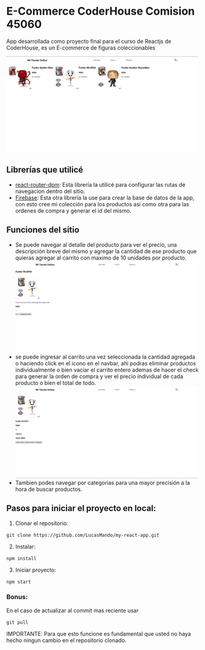 # E-Commerce CoderHouse Comision 45060

App desarrollada como proyecto final para el curso de Reactjs de CoderHouse, es un E-commerce de figuras coleccionables

![](/public/img/ScreenshotProyecto.png)

## Librerías que utilicé

- [react-router-dpm](https://reactrouter.com/en/main): Esta librería la utilicé para configurar las rutas de navegacion dentro del sitio.
- [Firebase](https://firebase.google.com/?hl=es&authuser=0): Esta otra librería la use para crear la base de datos de la app, con esto cree mi colección para los productos asi como otra para las ordenes de compra y generar el id del mismo.

## Funciones del sitio

- Se puede navegar al detalle del producto para ver el precio, una descripción breve del mismo y agregar la cantidad de ese producto que quieras agregar al carrito con maximo de 10 unidades por producto.
![](/public/img/Detalle.png)
- se puede ingresar al carrito una vez seleccionada la cantidad agregada o haciendo click en el icono en el navbar, ahi podras eliminar productos individualmente o bien vaciar el carrito entero ademas de hacer el check para generar la orden de compra y ver el precio individual de cada producto o bien el total de todo.
![](/public/img/Carrito.png)
- Tambien podes navegar por categorias para una mayor precisión a la hora de buscar productos.

## Pasos para iniciar el proyecto en local:

1. Clonar el repositorio:
```
git clone https://github.com/LucasMando/my-react-app.git
```
2. Instalar:
```
npm install
```
3. Iniciar proyecto:
```
npm start
```
### Bonus:
En el caso de actualizar al commit mas reciente usar
```
git pull
```
IMPORTANTE: Para que esto funcione es fundamental que usted no haya hecho ningun cambio en el repositorio clonado.

